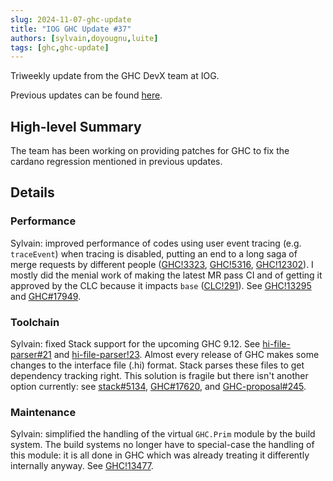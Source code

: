 ```yaml
---
slug: 2024-11-07-ghc-update
title: "IOG GHC Update #37"
authors: [sylvain,doyougnu,luite]
tags: [ghc,ghc-update]
---
```


Triweekly update from the GHC DevX team at IOG.

<!-- truncate -->

Previous updates can be found [here](https://engineering.iog.io/tags/ghc-update).

## High-level Summary

The team has been working on providing patches for GHC to fix the cardano regression mentioned in previous updates.

## Details

### Performance

Sylvain: improved performance of codes using user event tracing (e.g.
`traceEvent`) when tracing is disabled, putting an end to a long saga of merge
requests by different people
([GHC!3323](https://gitlab.haskell.org/ghc/ghc/-/merge_requests/3323),
[GHC!5316](https://gitlab.haskell.org/ghc/ghc/-/merge_requests/5316),
[GHC!12302](https://gitlab.haskell.org/ghc/ghc/-/merge_requests/12302)). I
mostly did the menial work of making the latest MR pass CI and of getting it
approved by the CLC because it impacts `base`
([CLC!291](https://github.com/haskell/core-libraries-committee/issues/291#issuecomment-2420734806)).
See [GHC!13295](https://gitlab.haskell.org/ghc/ghc/-/merge_requests/13295) and
[GHC#17949](https://gitlab.haskell.org/ghc/ghc/-/issues/17949).

### Toolchain

Sylvain: fixed Stack support for the upcoming GHC 9.12. See [hi-file-parser#21](https://github.com/commercialhaskell/hi-file-parser/issues/21) and 
[hi-file-parser!23](https://github.com/commercialhaskell/hi-file-parser/pull/23). Almost every release of GHC makes some changes to the interface file (.hi) format.
Stack parses these files to get dependency tracking right. This solution is fragile but there isn't another option currently: see [stack#5134](https://github.com/commercialhaskell/stack/issues/5134),
[GHC#17620](https://gitlab.haskell.org/ghc/ghc/-/issues/17620), and [GHC-proposal#245](https://github.com/ghc-proposals/ghc-proposals/pull/245).

### Maintenance

Sylvain: simplified the handling of the virtual `GHC.Prim` module by the build system.
The build systems no longer have to special-case the handling of this module: it is all done in GHC which was already treating it differently internally anyway. See [GHC!13477](https://gitlab.haskell.org/ghc/ghc/-/merge_requests/13477).
